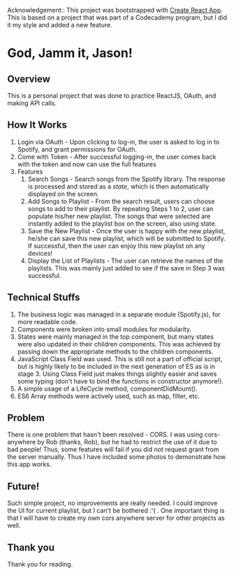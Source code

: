 Acknowledgement::
This project was bootstrapped with [Create React App](https://github.com/facebook/create-react-app).
This is based on a project that was part of a Codecademy program, but I did it my style and added a new feature.

# God, Jamm it, Jason!
## Overview
This is a personal project that was done to practice ReactJS, OAuth, and making API calls.

## How It Works
1. Login via OAuth - Upon clicking to log-in, the user is asked to log in to Spotify, and grant permissions for OAuth.
2. Come with Token - After successful logging-in, the user comes back with the token and now can use the full features
3. Features
   1. Search Songs - Search songs from the Spotify library. The response is processed and stored as a *state*, which is then automatically displayed on the screen.
   2. Add Songs to Playlist - From the search result, users can choose songs to add to their playlist. By repeating Steps 1 to 2, user can populate his/her new playlist. The songs that were selected are instantly added to the playlist box on the screen, also using state.
   3. Save the New Playlist - Once the user is happy with the new playlist, he/she can save this new playlist, which will be submitted to Spotify. If successful, then the user can enjoy this new playlist on any devices!
   4. Display the List of Playlists - The user can retrieve the names of the playlists. This was mainly just added to see if the save in Step 3 was successful.

## Technical Stuffs
1. The business logic was managed in a separate module (Spotify.js), for more readable code.
2. Components were broken into small modules for modularity.
3. States were mainly managed in the top component, but many states were also updated in their children components. This was achieved by passing down the appropriate methods to the children components.
4. JavaScript Class Field was used. This is still not a part of official script, but is highly likely to be included in the next generation of ES as is in stage 3. Using Class Field just makes things slightly easier and saves some typing (don't have to bind the functions in constructor anymore!).
5. A simple usage of a LifeCycle method, componentDidMount().
6. ES6 Array methods were actively used, such as map, filter, etc.

## Problem
There is one problem that hasn't been resolved - CORS. I was using cors-anywhere by Rob (thanks, Rob), but he had to restrict the use of it due to bad people! Thus, some features will fail if you did not request grant from the server manually. Thus I have included some photos to demonstrate how this app works.

## Future!
Such simple project, no improvements are really needed. I could improve the UI for current playlist, but I can't be bothered :'( . One important thing is that I will have to create my own cors anywhere server for other projects as well.

## Thank you
Thank you for reading.
